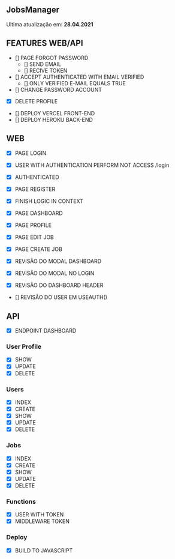 ## JobsManager

Ultima atualização em: **28.04.2021**

## **FEATURES WEB/API**

- [] PAGE FORGOT PASSWORD
  - [] SEND EMAIL
  - [] RECIVE TOKEN
- [] ACCEPT AUTHENTICATED WITH EMAIL VERIFIED
  - [] ONLY VERIFIED E-MAIL EQUALS TRUE
- [] CHANGE PASSWORD ACCOUNT
- [x] DELETE PROFILE
- [] DEPLOY VERCEL FRONT-END
- [] DEPLOY HEROKU BACK-END

## WEB

- [x] PAGE LOGIN
- [x] USER WITH AUTHENTICATION PERFORM NOT ACCESS /login
- [x] AUTHENTICATED
- [x] PAGE REGISTER

- [x] FINISH LOGIC IN CONTEXT
- [x] PAGE DASHBOARD
- [x] PAGE PROFILE
- [x] PAGE EDIT JOB
- [x] PAGE CREATE JOB
- [x] REVISÃO DO MODAL DASHBOARD
- [x] REVISÃO DO MODAL NO LOGIN
- [x] REVISÃO DO DASHBOARD HEADER
- [] REVISÃO DO USER EM USEAUTH()

## API

- [x] ENDPOINT DASHBOARD

### User Profile

- [x] SHOW
- [x] UPDATE
- [x] DELETE

### Users

- [x] INDEX
- [x] CREATE
- [x] SHOW
- [x] UPDATE
- [x] DELETE

### Jobs

- [x] INDEX
- [x] CREATE
- [x] SHOW
- [x] UPDATE
- [x] DELETE

### Functions

- [x] USER WITH TOKEN
- [x] MIDDLEWARE TOKEN

### Deploy

- [x] BUILD TO JAVASCRIPT
